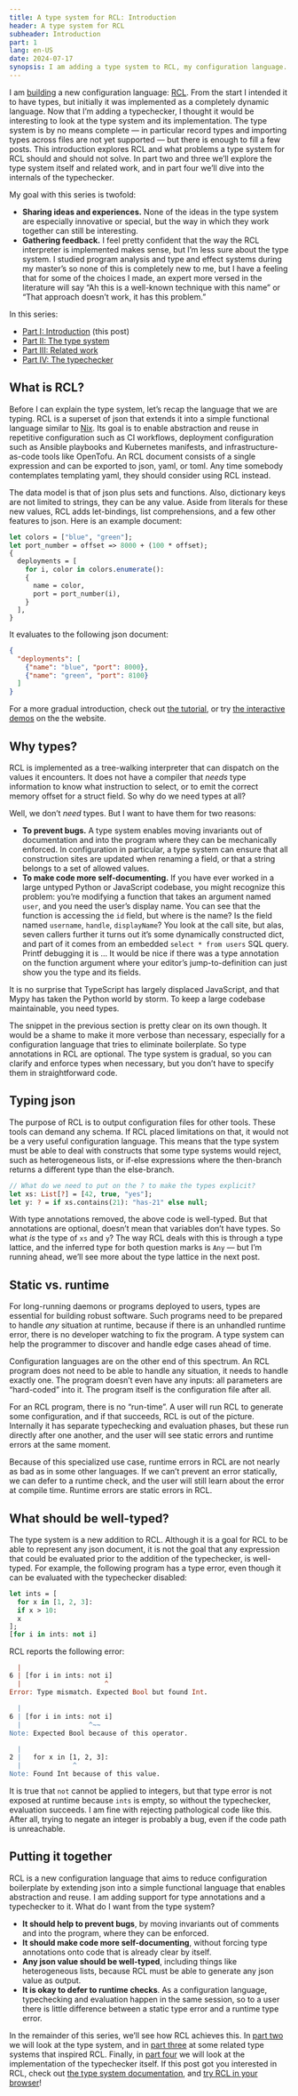 ```yaml
---
title: A type system for RCL: Introduction
header: A type system for RCL
subheader: Introduction
part: 1
lang: en-US
date: 2024-07-17
synopsis: I am adding a type system to RCL, my configuration language. In part 1, I explain what I want from the type system.
---
```


<span class="run-in">I am [building][rcl-intro]</span> a new configuration language:
[RCL][rcl-lang].
From the start I intended it to have types,
but initially it was implemented as a completely dynamic language.
Now that I’m adding a typechecker,
I thought it would be interesting to look at the type system and its implementation.
The type system is by no means complete
— in particular record types
and importing types across files are not yet supported —
but there is enough to fill a few posts.
This introduction explores RCL
and what problems a type system for RCL should and should not solve.
In part two and three we’ll explore the type system itself and related work,
and in part four we’ll dive into the internals of the typechecker.

[rcl-intro]: /2024/a-reasonable-configuration-language
[rcl-lang]:  https://rcl-lang.org/

My goal with this series is twofold:

 * **Sharing ideas and experiences.**
   None of the ideas in the type system are especially innovative or special,
   but the way in which they work together can still be interesting.
 * **Gathering feedback.**
   I feel pretty confident that the way the RCL interpreter is implemented makes sense,
   but I’m less sure about the type system.
   I studied program analysis and type and effect systems during my master’s
   so none of this is completely new to me,
   but I have a feeling that for some of the choices I made,
   an expert more versed in the literature will say
   “Ah this is a well-known technique with this name”
   or “That approach doesn’t work, it has this problem.”

In this series:

 * [Part <abbr>I</abbr>: Introduction][part1] (this post)
 * [Part <abbr>II</abbr>: The type system][part2]
 * [Part <abbr>III</abbr>: Related work][part3]
 * [Part <abbr>IV</abbr>: The typechecker][part4]

[part1]: /2024/a-type-system-for-rcl-part-1-introduction
[part2]: /2024/a-type-system-for-rcl-part-2-the-type-system
[part3]: /2024/a-type-system-for-rcl-part-3-related-work
[part4]: /2024/a-type-system-for-rcl-part-4-implementing-a-typechecker-in-rust

## What is RCL?

Before I can explain the type system,
let’s recap the language that we are typing.
R<!-- -->C<!-- -->L is a superset of json
that extends it into a simple functional language similar to [Nix][nix-lang].
Its goal is to enable abstraction and reuse in repetitive configuration
such as CI workflows,
deployment configuration such as Ansible playbooks and Kubernetes manifests,
and infrastructure-as-code tools like OpenTofu.
An RCL document consists of a single expression
and can be exported to json, yaml, or toml.
Any time somebody contemplates templating yaml,
they should consider using RCL instead.

[nix-lang]: https://nixos.org/manual/nix/stable/language/index.html

The data model is that of json plus sets and functions.
Also, dictionary keys are not limited to strings,
they can be any value.
Aside from literals for these new values,
RCL adds let-bindings, list comprehensions, and a few other features to json.
Here is an example document:

<pre><code class="sourceCode"><span class="kw">let</span> colors = [<span class="st">"blue"</span>, <span class="st">"green"</span>];
<span class="kw">let</span> port_number = offset => <span class="dv">8000</span> + (<span class="dv">100</span> * offset);
{
  <span class="n">deployments</span> = [
    <span class="kw">for</span> i, color <span class="kw">in</span> colors.<span class="fu">enumerate</span>():
    {
      <span class="n">name</span> = color,
      <span class="n">port</span> = port_number(i),
    }
  ],
}
</code></pre>

It evaluates to the following json document:

```json
{
  "deployments": [
    {"name": "blue", "port": 8000},
    {"name": "green", "port": 8100}
  ]
}
```

For a more gradual introduction,
check out [the tutorial][tutorial],
or try [the interactive demos][demo] on the the website.

[tutorial]: https://docs.ruuda.nl/rcl/tutorial/
[demo]:     https://rcl-lang.org/#try-it-yourself

## Why types?

R<!---->C<!---->L is implemented as a tree-walking interpreter
that can dispatch on the values it encounters.
It does not have a compiler that _needs_ type information
to know what instruction to select,
or to emit the correct memory offset for a struct field.
So why do we need types at all?

Well, we don’t _need_ types.
But I want to have them for two reasons:

 * **To prevent bugs.**
   A type system enables moving invariants out of documentation
   and into the program where they can be mechanically enforced.
   In configuration in particular,
   a type system can ensure that all construction sites are updated when renaming a field,
   or that a string belongs to a set of allowed values.
 * **To make code more self-documenting.**
   If you have ever worked in a large untyped Python or JavaScript codebase,
   you might recognize this problem:
   you’re modifying a function that takes an argument named `user`,
   and you need the user’s display name.
   You can see that the function is accessing the `id` field,
   but where is the name?
   Is the field named `username`, `handle`, `displayName`?
   You look at the call site, but alas,
   seven callers further it turns out it’s some dynamically constructed dict,
   and part of it comes from an embedded `select * from users` SQL query.
   Printf debugging it is ...
   It would be nice if there was a type annotation on the function argument
   where your editor’s jump-to-definition can just show you the type and its fields.

It is no surprise that TypeScript has largely displaced JavaScript,
and that Mypy has taken the Python world by storm.
To keep a large codebase maintainable,
you need types.

The snippet in the previous section is pretty clear on its own though.
It would be a shame to make it more verbose than necessary,
especially for a configuration language that tries to eliminate boilerplate.
So type annotations in RCL are optional.
The type system is gradual,
so you can clarify and enforce types when necessary,
but you don’t have to specify them in straightforward code.

## Typing json

The purpose of RCL is to output configuration files for other tools.
These tools can demand any schema.
If RCL placed limitations on that,
it would not be a very useful configuration language.
This means that the type system must be able to deal with
constructs that some type systems would reject,
such as heterogeneous lists,
or if-else expressions where the then-branch
returns a different type than the else-branch.

<pre><code class="sourceCode"><span class="co">// What do we need to put on the ? to make the types explicit?</span>
<span class="kw">let</span> xs: <span class="dt">List</span>[<span class="dt">?</span>] = [<span class="dv">42</span>, <span class="kw">true</span>, <span class="st">"yes"</span>];
<span class="kw">let</span> y: <span class="dt">?</span> = <span class="kw">if</span> xs.contains(<span class="dv">21</span>): <span class="st">"has-21"</span> <span class="kw">else null</span>;
</code></pre>

With type annotations removed, the above code is well-typed.
But that annotations are optional,
doesn’t mean that variables don’t have types.
So what _is_ the type of `xs` and `y`?
The way RCL deals with this is through a type lattice,
and the inferred type for both question marks is `Any`
— but I’m running ahead,
we’ll see more about the type lattice in the next post.

## Static vs. runtime

For long-running daemons or programs deployed to users,
types are essential for building robust software.
Such programs need to be prepared to handle _any_ situation at runtime,
because if there is an unhandled runtime error,
there is no developer watching to fix the program.
A type system can help the programmer
to discover and handle edge cases ahead of time.

Configuration languages are on the other end of this spectrum.
An RCL program does not need to be able to handle any situation,
it needs to handle exactly one.
The program doesn’t even have any inputs:
all parameters are “hard-coded” into it.
The program itself is the configuration file after all.

For an RCL program, there is no “run-time”.
A user will run RCL to generate some configuration,
and if that succeeds,
RCL is out of the picture.
Internally it has separate typechecking and evaluation phases,
but these run directly after one another,
and the user will see static errors and runtime errors at the same moment.

Because of this specialized use case,
runtime errors in RCL are not nearly as bad as in some other languages.
If we can’t prevent an error statically,
we can defer to a runtime check,
and the user will still learn about the error at compile time.
Runtime errors are static errors in RCL.

<!-- (A bit like how [Haskell is a dynamically typed, interpreted language][typing-interview].) -->

[typing-interview]: https://aphyr.com/posts/342-typing-the-technical-interview

## What should be well-typed?

The type system is a new addition to RCL.
Although it is a goal for RCL to be able to represent any json document,
it is not the goal that any expression
that could be evaluated prior to the addition of the typechecker,
is well-typed.
For example,
the following program has a type error,
even though it can be evaluated with the typechecker disabled:

<pre><code class="sourceCode"><span class="kw">let</span> ints = [
  <span class="kw">for</span> x <span class="kw">in</span> [<span class="dv">1</span>, <span class="dv">2</span>, <span class="dv">3</span>]:
  <span class="kw">if</span> x > <span class="dv">10</span>:
  x
];
[<span class="kw">for</span> i <span class="kw">in</span> ints: <span class="kw">not</span> i]
</code></pre>

R<!---->C<!---->L reports the following error:

<pre><code class="sourceCode">  <span class="dt">|</span>
6 <span class="dt">|</span> [for i in ints: not i]
  <span class="dt">|</span>                     <span class="dt">^</span>
<span class="dt">Error:</span> Type mismatch. Expected <span class="dt">Bool</span> but found <span class="dt">Int</span>.

  <span class="st">|</span>
6 <span class="st">|</span> [for i in ints: not i]
  <span class="st">|</span>                 <span class="st">^~~</span>
<span class="st">Note:</span> Expected Bool because of this operator.

  <span class="st">|</span>
2 <span class="st">|</span>   for x in [1, 2, 3]:
  <span class="st">|</span>             <span class="st">^</span>
<span class="st">Note:</span> Found Int because of this value.
</code></pre>

It is true that `not` cannot be applied to integers,
but that type error is not exposed at runtime because `ints` is empty,
so without the typechecker,
evaluation succeeds.
I am fine with rejecting pathological code like this.
After all,
trying to negate an integer is probably a bug,
even if the code path is unreachable.

## Putting it together

R<!---->C<!---->L is a new configuration language
that aims to reduce configuration boilerplate
by extending json into a simple functional language
that enables abstraction and reuse.
I am adding support for type annotations and a typechecker to it.
What do I want from the type system?

 * **It should help to prevent bugs**,
   by moving invariants out of comments and into the program,
   where they can be enforced.
 * **It should make code more self-documenting**,
   without forcing type annotations onto code that is already clear by itself.
 * **Any json value should be well-typed**,
   including things like heterogeneous lists,
   because RCL must be able to generate any json value as output.
 * **It is okay to defer to runtime checks**.
   As a configuration language,
   typechecking and evaluation happen in the same session,
   so to a user there is little difference
   between a static type error and a runtime type error.

In the remainder of this series,
we’ll see how RCL achieves this.
In [part two][part2] we will look at the type system,
and in [part three][part3] at some related type systems that inspired RCL.
Finally, in [part four][part4]
we will look at the implementation of the typechecker itself.
If this post got you interested in RCL,
check out [the type system documentation][rcl-type-docs],
and [try RCL in your browser][rcl-playground]!

[rcl-type-docs]:  https://docs.ruuda.nl/rcl/types/
[rcl-playground]: https://rcl-lang.org/#try-it-yourself
